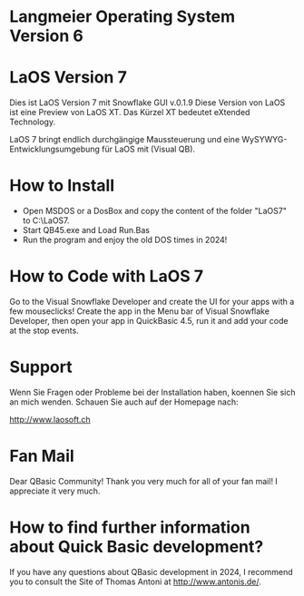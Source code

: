 # Langmeier Operating System Version 6

LaOS Version 7
==================

Dies ist LaOS Version 7 mit Snowflake GUI v.0.1.9
Diese Version von LaOS ist eine Preview von LaOS XT. Das Kürzel XT bedeutet eXtended Technology.

LaOS 7 bringt endlich durchgängige Maussteuerung und eine WySYWYG-Entwicklungsumgebung für LaOS mit (Visual QB).

How to Install
==============

- Open MSDOS or a DosBox and copy the content of the folder "LaOS7" to C:\LaOS7\.
- Start QB45.exe and Load Run.Bas
- Run the program and enjoy the old DOS times in 2024!  


How to Code with LaOS 7
========================

Go to the Visual Snowflake Developer and create the UI for your apps with a few mouseclicks!
Create the app in the Menu bar of Visual Snowflake Developer, then open your app in QuickBasic 4.5, run it and add your code at the stop events.


Support
========

Wenn Sie Fragen oder Probleme bei der Installation haben,
koennen Sie sich an mich wenden. Schauen Sie auch
auf der Homepage nach:

http://www.laosoft.ch


Fan Mail
========

Dear QBasic Community! Thank you very much for all of your fan mail! I appreciate it very much.


How to find further information about Quick Basic development?
==============================================================

If you have any questions about QBasic development in 2024, I recommend you to consult the Site of Thomas Antoni at http://www.antonis.de/.
